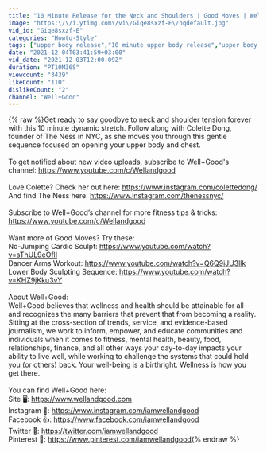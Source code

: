 ```yaml
---
title: "10 Minute Release for the Neck and Shoulders | Good Moves | Well+Good"
image: "https:\/\/i.ytimg.com\/vi\/Giqe8sxzf-E\/hqdefault.jpg"
vid_id: "Giqe8sxzf-E"
categories: "Howto-Style"
tags: ["upper body release","10 minute upper body release","upper body and chest opener"]
date: "2021-12-04T03:41:59+03:00"
vid_date: "2021-12-03T12:00:09Z"
duration: "PT10M36S"
viewcount: "3439"
likeCount: "110"
dislikeCount: "2"
channel: "Well+Good"
---
```

{% raw %}Get ready to say goodbye to neck and shoulder tension forever with this 10 minute dynamic stretch. Follow along with Colette Dong, founder of The Ness in NYC, as she moves you through this gentle sequence focused on opening your upper body and chest. <br /><br />To get notified about new video uploads, subscribe to Well+Good's channel: <a rel="nofollow" target="blank" href="https://www.youtube.com/c/Wellandgood​">https://www.youtube.com/c/Wellandgood​</a><br /><br />Love Colette? Check her out here: <a rel="nofollow" target="blank" href="https://www.instagram.com/colettedong/">https://www.instagram.com/colettedong/</a><br />And find The Ness here: <a rel="nofollow" target="blank" href="https://www.instagram.com/thenessnyc/">https://www.instagram.com/thenessnyc/</a><br /><br />Subscribe to Well+Good’s channel for more fitness tips &amp; tricks: <a rel="nofollow" target="blank" href="https://www.youtube.com/c/Wellandgood">https://www.youtube.com/c/Wellandgood</a><br /><br />Want more of Good Moves? Try these: <br />No-Jumping Cardio Sculpt: <a rel="nofollow" target="blank" href="https://www.youtube.com/watch?v=sThUL9eOflI">https://www.youtube.com/watch?v=sThUL9eOflI</a><br />Dancer Arms Workout: <a rel="nofollow" target="blank" href="https://www.youtube.com/watch?v=Q6Q9iJU3llk">https://www.youtube.com/watch?v=Q6Q9iJU3llk</a><br />Lower Body Sculpting Sequence: <a rel="nofollow" target="blank" href="https://www.youtube.com/watch?v=KHZ9jKku3vY">https://www.youtube.com/watch?v=KHZ9jKku3vY</a><br /><br />About Well+Good: <br />Well+Good believes that wellness and health should be attainable for all—and recognizes the many barriers that prevent that from becoming a reality. Sitting at the cross-section of trends, service, and evidence-based journalism, we work to inform, empower, and educate communities and individuals when it comes to fitness, mental health, beauty, food, relationships, finance, and all other ways your day-to-day impacts your ability to live well, while working to challenge the systems that could hold you (or others) back. Your well-being is a birthright. Wellness is how you get there.<br /><br />You can find Well+Good here: <br />Site 🖥️:  <a rel="nofollow" target="blank" href="https://www.wellandgood.com​​">https://www.wellandgood.com​​</a><br />Instagram 📸: <a rel="nofollow" target="blank" href="https://www.instagram.com/iamwellandgood">https://www.instagram.com/iamwellandgood</a><br />Facebook 👍: <a rel="nofollow" target="blank" href="https://www.facebook.com/iamwellandgood">https://www.facebook.com/iamwellandgood</a><br />Twitter 🐤: <a rel="nofollow" target="blank" href="https://twitter.com/iamwellandgood​​">https://twitter.com/iamwellandgood​​</a><br />Pinterest 📌: <a rel="nofollow" target="blank" href="https://www.pinterest.com/iamwellandgood">https://www.pinterest.com/iamwellandgood</a>{% endraw %}
